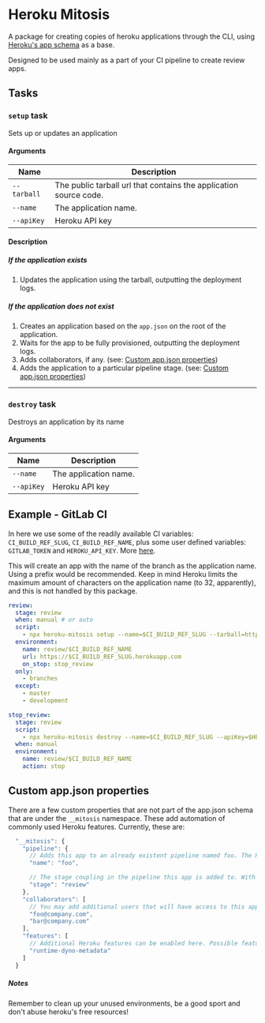 # Heroku Mitosis

A package for creating copies of heroku applications through the CLI, using [Heroku's app schema](https://devcenter.heroku.com/articles/app-json-schema) as a base.

Designed to be used mainly as a part of your CI pipeline to create review apps.

## Tasks

### `setup` task

Sets up or updates an application

#### Arguments

| Name        | Description                                                       |
| ----------- | ----------------------------------------------------------------- |
| `--tarball` | The public tarball url that contains the application source code. |
| `--name`    | The application name.                                             |
| `--apiKey`  | Heroku API key                                                    |

#### Description

##### If the application exists

1. Updates the application using the tarball, outputting the deployment logs.

##### If the application does not exist

1. Creates an application based on the `app.json` on the root of the application.
2. Waits for the app to be fully provisioned, outputting the deployment logs.
3. Adds collaborators, if any. (see: [Custom app.json properties](#custom-appjson-properties))
4. Adds the application to a particular pipeline stage. (see: [Custom app.json properties](#custom-appjson-properties))

---

### `destroy` task

Destroys an application by its name

#### Arguments

| Name       | Description           |
| ---------- | --------------------- |
| `--name`   | The application name. |
| `--apiKey` | Heroku API key        |

## Example - GitLab CI

In here we use some of the readily available CI variables: `CI_BUILD_REF_SLUG`, `CI_BUILD_REF_NAME`, plus some user defined
variables: `GITLAB_TOKEN` and `HEROKU_API_KEY`. More [here](https://docs.gitlab.com/ee/ci/review_apps/).

This will create an app with the name of the branch as the application name. Using a prefix would be recommended. Keep in mind Heroku limits the maximum amount of characters on the application name (to 32, apparently), and this is not handled by this package.

```yaml
review:
  stage: review
  when: manual # or auto
  script:
    - npx heroku-mitosis setup --name=$CI_BUILD_REF_SLUG --tarball=https://gitlab.com/namespace/project/repository/$CI_BUILD_REF_SLUG/archive.tar?private_token=$GITLAB_TOKEN --apiKey=$HEROKU_API_KEY
  environment:
    name: review/$CI_BUILD_REF_NAME
    url: https://$CI_BUILD_REF_SLUG.herokuapp.com
    on_stop: stop_review
  only:
    - branches
  except:
    - master
    - development

stop_review:
  stage: review
  script:
    - npx heroku-mitosis destroy --name=$CI_BUILD_REF_SLUG --apiKey=$HEROKU_API_KEY
  when: manual
  environment:
    name: review/$CI_BUILD_REF_NAME
    action: stop
```

## Custom app.json properties

There are a few custom properties that are not part of the app.json schema that are under the `__mitosis` namespace. These add automation of commonly used Heroku features. Currently, these are:

```javascript
  "__mitosis": {
    "pipeline": {
      // Adds this app to an already existent pipeline named foo. The Heroku account must have access to it.
      "name": "foo",

      // The stage coupling in the pipeline this app is added to. With review, it behaves as it would with the github integration. Possible values: :"test", "review", "development", "staging", "production"
      "stage": "review"
    },
    "collaborators": [
      // You may add additional users that will have access to this app. The users must already exist in Heroku.
      "foo@company.com",
      "bar@company.com"
    ],
    "features": [
      // Additional Heroku features can be enabled here. Possible features should be available here: https://devcenter.heroku.com/categories/labs
      "runtime-dyno-metadata"
    ]
  }
```

##### Notes

Remember to clean up your unused environments, be a good sport and don't abuse heroku's free resources!
